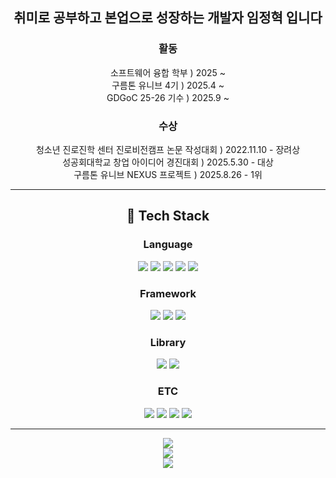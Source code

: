 <h2 align="center">취미로 공부하고 본업으로 성장하는 개발자 임정혁 입니다<br/></h2>

<div align="center">
  <h3>활동</h3>
  소프트웨어 융합 학부 ) 2025 ~  </br>
  구름톤 유니브 4기 ) 2025.4 ~ </br>
  GDGoC 25-26 기수 ) 2025.9 ~ </br>
  <h3>수상</h3>
  청소년 진로진학 센터 진로비전캠프 논문 작성대회 ) 2022.11.10 - 장려상 </br>
  성공회대학교 창업 아이디어 경진대회 ) 2025.5.30 - 대상 </br>
  구름톤 유니브 NEXUS 프로젝트 ) 2025.8.26 - 1위 </br>
</div>

---

<h2 align="center">🧱 Tech Stack</h2>

<h3 align="center">Language</h3>

<p align="center">
  <img src="https://img.shields.io/badge/JavaScript-F7DF1E?style=flat-square&logo=JavaScript&logoColor=white"/>
  <img src="https://img.shields.io/badge/Node.js-5FA04E?style=flat-square&logo=nodedotjs&logoColor=white"/>
  <img src="https://img.shields.io/badge/TypeScript-3178C6?style=flat-square&logo=typescript&logoColor=white"/>
  <img src="https://img.shields.io/badge/C++-00599C?style=flat-square&logo=cplusplus&logoColor=white"/>
  <img src="https://img.shields.io/badge/Java-7F52FF?style=flat-square&logo=kotlin&logoColor=white"/>
</p>

<h3 align="center">Framework</h3>

<p align="center">
  <img src="https://img.shields.io/badge/NestJS-E0234E?style=flat-square&logo=nestjs&logoColor=white"/>
  <img src="https://img.shields.io/badge/Express-000000?style=flat-square&logo=express&logoColor=white"/>
  <img src="https://img.shields.io/badge/spring-6DB33F?style=flat-square&logo=spring&logoColor=white"/>
</p>

<h3 align="center">Library</h3>

<p align="center">
  <img src="https://img.shields.io/badge/Typeorm-FE0803?style=flat-square&logo=typeorm&logoColor=white"/>
  <img src="https://img.shields.io/badge/Socket.IO-010101?style=flat-square&logo=socketdotio&logoColor=white"/>
</p>

<h3 align="center">ETC</h3>

<p align="center">
  <img src="https://img.shields.io/badge/AWS-232F3E?style=flat-square&logo=amazonwebservices&logoColor=white"/>
  <img src="https://img.shields.io/badge/MySQL-4479A1?style=flat-square&logo=MySQL&logoColor=white"/>
  <img src="https://img.shields.io/badge/Docker-2496ED?style=flat-square&logo=docker&logoColor=white"/>
  <img src="https://img.shields.io/badge/Notion-000000?style=flat-square&logo=notion&logoColor=white"/>
</p>

---

<p align="center">
  <img src="https://github-readme-stats.vercel.app/api/top-langs/?username=JeongHyck06" /><br/>
  <img src="https://github-readme-stats.vercel.app/api?username=JeongHyck06" /><br/>
  <img src="http://mazassumnida.wtf/api/v2/generate_badge?boj=jeonghyeok0507"/>
  
</p>
